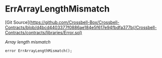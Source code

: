 # ErrArrayLengthMismatch
[Git Source](https://github.com/Crossbell-Box/Crossbell-Contracts/blob/d4bcd4403377f0886ae184e5f617e94fbdfa377b(/Crossbell-Contracts/contracts/libraries/Error.sol)

*Array length mismatch*


```solidity
error ErrArrayLengthMismatch();
```

